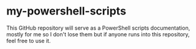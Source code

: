 # my-powershell-scripts
This GitHub repository will serve as a PowerShell scripts documentation, mostly for me so I don't lose them but if anyone runs into this repository, feel free to use it.
